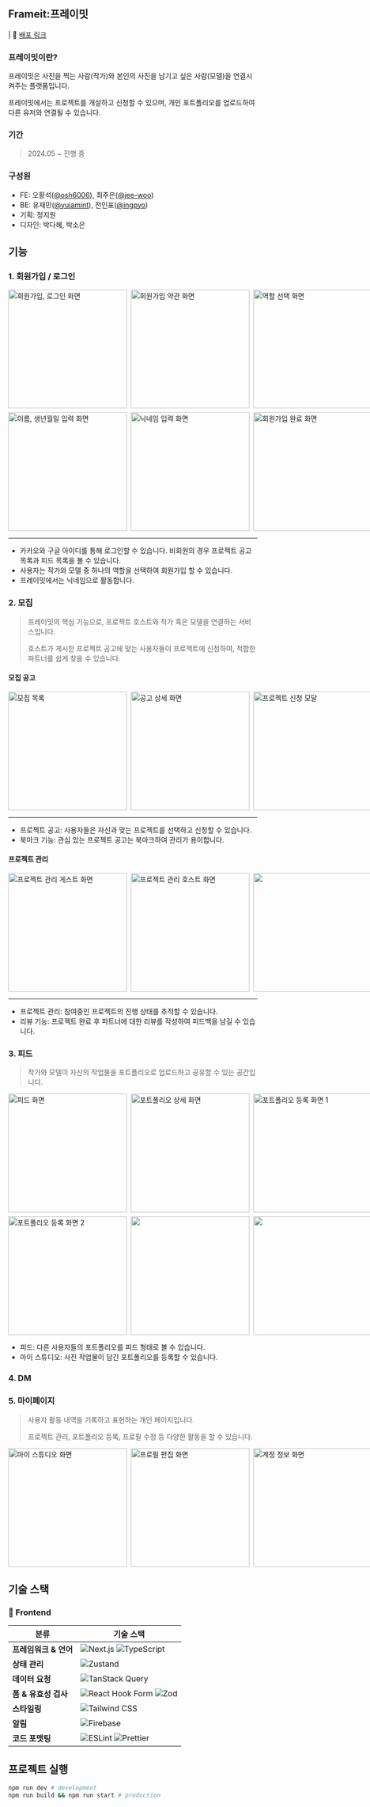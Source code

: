 ## Frameit:프레이밋

| 🔗 [배포 링크](https://www.frameit.kr/)

### 프레이밋이란?

프레이밋은 사진을 찍는 사람(작가)와 본인의 사진을 남기고 싶은 사람(모델)을 연결시켜주는 플랫폼입니다.

프레이밋에서는 프로젝트를 개설하고 신청할 수 있으며, 개인 포트폴리오를 업로드하여 다른 유저와 연결될 수 있습니다.

### 기간

> 2024.05 ~ 진행 중

### 구성원

- FE: 오황석([@osh6006](https://github.com/osh6006)), 최주은([@jee-woo](https://github.com/jee-woo))
- BE: 유재민([@yujamint](https://github.com/yujamint)), 전인표([@ingpyo](https://github.com/ingpyo))
- 기획: 정지원
- 디자인: 박다혜, 박소은

## 기능

### 1. 회원가입 / 로그인

<div style="display: flex; flex-direction: column; gap: 8px;">
<div style="display: flex; gap: 8px;">
  <img src="https://github.com/user-attachments/assets/c6f50819-8f67-4d2a-b469-27352cf5fa9e" alt="회원가입, 로그인 화면" width="240"/>
  <img src="https://github.com/user-attachments/assets/0857ae23-fda2-48dc-95ba-417aaf70a486" alt="회원가입 약관 화면" width="240"/>
  <img src="https://github.com/user-attachments/assets/9c945cf2-a233-412a-8741-c93524323b71" alt="역할 선택 화면" width="240"/>
</div>
<div style="display: flex; gap: 8px;">
  <img src="https://github.com/user-attachments/assets/47fa429d-6bcb-4a1b-a323-4283645fffcb" alt="이름, 생년월일 입력 화면" width="240"/>
  <img src="https://github.com/user-attachments/assets/7c15adaa-59d2-43a2-abb5-d75324b3b4ca" alt="닉네임 입력 화면" width="240"/>
  <img src="https://github.com/user-attachments/assets/5d17fe4b-d650-4378-b2c2-c83f44e9e51e" alt="회원가입 완료 화면" width="240"/>
</div>
</div>

<hr />

- 카카오와 구글 아이디를 통해 로그인할 수 있습니다. 비회원의 경우 프로젝트 공고 목록과 피드 목록을 볼 수 있습니다.
- 사용자는 작가와 모델 중 하나의 역할을 선택하여 회원가입 할 수 있습니다.
- 프레이밋에서는 닉네임으로 활동합니다.

### 2. 모집

> 프레이밋의 핵심 기능으로, 프로젝트 호스트와 작가 혹은 모델을 연결하는 서비스입니다.
>
> 호스트가 게시한 프로젝트 공고에 맞는 사용자들이 프로젝트에 신청하여, 적합한 파트너를 쉽게 찾을 수 있습니다.

#### 모집 공고

<div style="display: flex; flex-direction: column; gap: 8px;">
  <div style="display: flex; gap: 8px;">
    <img src="https://github.com/user-attachments/assets/148e2e0b-d1b3-4155-b5a8-790ec27635e7" alt="모집 목록" width="240"/>
    <img src="https://github.com/user-attachments/assets/08a26d93-32a3-4f3e-9a2f-757e2d282b25" alt="공고 상세 화면" width="240"/>
    <img src="https://github.com/user-attachments/assets/c2f0d2bc-cfa5-458e-a5b5-d75eb359c633" alt="프로젝트 신청 모달" width="240"/>
  </div>
</div>
<hr />

- 프로젝트 공고: 사용자들은 자신과 맞는 프로젝트를 선택하고 신청할 수 있습니다.
- 북마크 기능: 관심 있는 프로젝트 공고는 북마크하여 관리가 용이합니다.

#### 프로젝트 관리

<div style="display: flex; flex-direction: column; gap: 8px;">
  <div style="display: flex; gap: 8px;">
    <img src="https://github.com/user-attachments/assets/0531116c-ed70-4189-8c41-e4be5b41f344" alt="프로젝트 관리 게스트 화면" width="240"/>
    <img src="https://github.com/user-attachments/assets/d09c29f6-ec52-4685-bb8e-8cf9f9510a76" alt="프로젝트 관리 호스트 화면" width="240"/>
    <img src="" alt="" width="240"/>
  </div>
</div>
<hr />

- 프로젝트 관리: 참여중인 프로젝트의 진행 상태를 추적할 수 있습니다.
- 리뷰 기능: 프로젝트 완료 후 파트너에 대한 리뷰를 작성하여 피드백을 남길 수 있습니다.

<!--
- 모집
- 프로젝트 공고
- 프로젝트 관리
- 스튜디오 > 프로젝트/리뷰 탭
- 북마크 -->

### 3. 피드

> 작가와 모델이 자신의 작업물을 포트폴리오로 업로드하고 공유할 수 있는 공간입니다.

<div style="display: flex; flex-direction: column; gap: 8px;">
<div style="display: flex; gap: 8px;">
  <img src="https://github.com/user-attachments/assets/6c57518c-6f01-4b44-b2c1-1a1cea9d2afc" alt="피드 화면" width="240"/>
  <img src="https://github.com/user-attachments/assets/c23dd8ea-d9a6-4a36-a7ea-970d487aa95c" alt="포트폴리오 상세 화면" width="240"/>
  <img src="https://github.com/user-attachments/assets/d3d8f5c2-8245-4b67-b92c-05b0e409183d" alt="포트폴리오 등록 화면 1" width="240"/>
</div>
<div style="display: flex; gap: 8px;">
  <img src="https://github.com/user-attachments/assets/f1e1d894-eeba-4a0b-ae1b-67bfa2117987" alt="포트폴리오 등록 화면 2" width="240"/>
  <img src="" alt="" width="240"/>
  <img src="" alt="" width="240"/>
</div>
</div>

- 피드: 다른 사용자들의 포트폴리오를 피드 형태로 볼 수 있습니다.
- 마이 스튜디오: 사진 작업물이 담긴 포트폴리오를 등록할 수 있습니다.

<!-- #### 관련 페이지:

탐색
포트폴리오 상세
스튜디오
마이 스튜디오 -->

### 4. DM

### 5. 마이페이지

> 사용자 활동 내역을 기록하고 표현하는 개인 페이지입니다.
>
> 프로젝트 관리, 포트폴리오 등록, 프로필 수정 등 다양한 활동을 할 수 있습니다.

<div style="display: flex; flex-direction: column; gap: 8px;">
<div style="display: flex; gap: 8px;">
  <img src="https://github.com/user-attachments/assets/9961ee9e-00a2-4907-8155-2d884eaefe2e" alt="마이 스튜디오 화면" width="240"/>
  <img src="https://github.com/user-attachments/assets/38ef25f5-d6ac-46ed-a2bc-cd200aad4d57" alt="프로필 편집 화면" width="240"/>
  <img src="https://github.com/user-attachments/assets/d56874d9-916a-490a-9a9c-bc9d0fcbd0d3" alt="계정 정보 화면" width="240"/>
</div>
</div>

<!-- 관련 페이지:

마이 스튜디오
스튜디오
포트폴리오 등록
프로필 수정 -->

<!-- ### 6. 알림 -->

## 기술 스택

### 📌 Frontend

| 분류                  | 기술 스택                                                                                                                                                                          |
| --------------------- | ---------------------------------------------------------------------------------------------------------------------------------------------------------------------------------- |
| **프레임워크 & 언어** | ![Next.js](https://img.shields.io/badge/Next.js-000000?logo=next.js&logoColor=white) ![TypeScript](https://img.shields.io/badge/TypeScript-3178C6?logo=typescript&logoColor=white) |
| **상태 관리**         | ![Zustand](https://img.shields.io/badge/Zustand-000000?logo=react&logoColor=white)                                                                                                 |
| **데이터 요청**       | ![TanStack Query](https://img.shields.io/badge/TanStack%20Query-FF4154?logo=react&logoColor=white)                                                                                 |
| **폼 & 유효성 검사**  | ![React Hook Form](https://img.shields.io/badge/React%20Hook%20Form-EC5990?logo=react&logoColor=white) ![Zod](https://img.shields.io/badge/Zod-7C3AED?logo=react&logoColor=white)  |
| **스타일링**          | ![Tailwind CSS](https://img.shields.io/badge/Tailwind%20CSS-06B6D4?logo=tailwindcss&logoColor=white)                                                                               |
| **알림**              | ![Firebase](https://img.shields.io/badge/Firebase-FFCA28?logo=firebase&logoColor=white)                                                                                            |
| **코드 포맷팅**       | ![ESLint](https://img.shields.io/badge/ESLint-4B32C3?logo=eslint&logoColor=white) ![Prettier](https://img.shields.io/badge/Prettier-F7B93E?logo=prettier&logoColor=white)          |

## 프로젝트 실행

```sh
npm run dev # development
npm run build && npm run start # production
```
